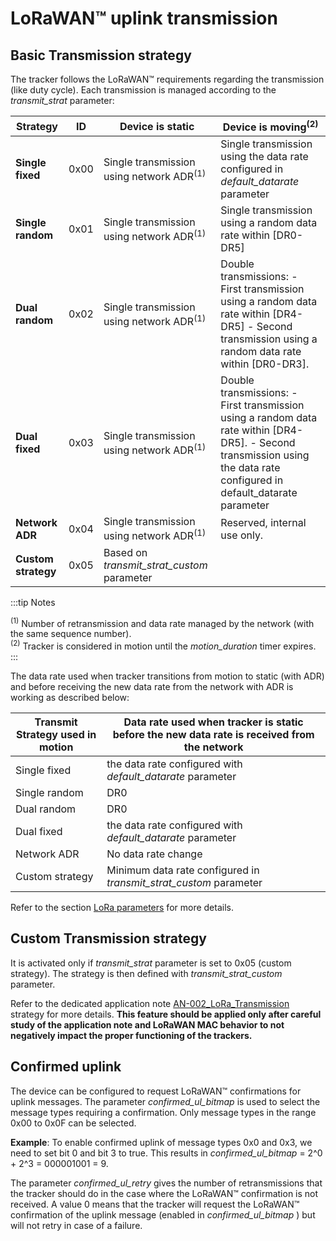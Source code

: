 # LoRaWAN&trade; uplink transmission

## Basic Transmission strategy

The tracker follows the LoRaWAN&trade; requirements regarding the transmission (like duty cycle). Each transmission is managed according to the *transmit_strat* parameter:

|Strategy |ID |Device is static|Device is moving<sup>(2)</sup> |
|-------------|-------|-----------------|---------------------|
|**Single fixed** |0x00 |Single transmission using network ADR<sup>(1)</sup> |Single transmission using the data rate configured in *default_datarate* parameter|
|**Single random** |0x01 |Single transmission using network ADR<sup>(1)</sup>|Single transmission using a random data rate within [DR0-DR5]|
|**Dual random** |0x02 |Single transmission using network ADR<sup>(1)</sup>|Double transmissions: -	First transmission using a random data rate within [DR4-DR5] - Second transmission using a random data rate within [DR0-DR3].|
|**Dual fixed** |0x03 |Single transmission using network ADR<sup>(1)</sup>|Double transmissions: - First transmission using a random data rate within [DR4-DR5]. - Second transmission using the data rate configured in default_datarate parameter|
|**Network ADR** |0x04 |Single transmission using network ADR<sup>(1)</sup>|Reserved, internal use only.|
|**Custom strategy** |0x05 |Based on *transmit_strat_custom* parameter| |

:::tip Notes

<sup>(1)</sup>  Number of retransmission and data rate managed by the network (with the same sequence number).<br />
<sup>(2)</sup> Tracker is considered in motion until the *motion_duration* timer expires.
:::

The data rate used when tracker transitions from motion to static (with ADR) and before receiving the new data rate from the network with ADR is working as described below:

|Transmit Strategy used in motion|Data rate used when tracker is static before the new data rate is received from the network|
|--------------------------------|---------------------------------------------|
|  Single fixed                  |the data rate configured with *default_datarate* parameter   |
|  Single random                 |DR0                            |
|  Dual random                   |DR0                            |
|  Dual fixed                    |the data rate configured with *default_datarate* parameter   |
|  Network ADR                   |No data rate change            |
|  Custom strategy               |Minimum data rate configured in *transmit_strat_custom* parameter   |

 Refer to the section [LoRa parameters](../../downlink-messages/parameters-configuration/readme.md) for more details.

## Custom Transmission strategy

It is activated only if *transmit_strat* parameter is set to 0x05 (custom strategy). The strategy is then defined with *transmit_strat_custom* parameter.

Refer to the dedicated application note [AN-002_LoRa_Transmission](../../../../documentation-library/AbeewayTrackers_R.md#application-notes) strategy for more details.
**This feature should be applied only after careful study of the application note and LoRaWAN MAC behavior to not negatively impact the proper functioning of the trackers.**

## Confirmed uplink

The device can be configured to request LoRaWAN&trade; confirmations for uplink messages. The parameter *confirmed_ul_bitmap* is used to select the message types requiring a confirmation. Only message types in the range 0x00 to 0x0F can be selected.

**Example**: To enable confirmed uplink of message types 0x0 and 0x3, we need to set bit 0 and bit 3 to true. This results in *confirmed_ul_bitmap* = 2^0 + 2^3 = 000001001 = 9.

The parameter *confirmed_ul_retry* gives the number of retransmissions that the tracker should do in the case where the LoRaWAN&trade; confirmation is not received. A value 0 means that the tracker will request the LoRaWAN&trade; confirmation of the uplink message (enabled in *confirmed_ul_bitmap* ) but will not retry in case of a failure.
